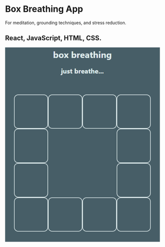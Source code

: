 # Box Breathing App
For meditation, grounding techniques, and stress reduction.
## React, JavaScript, HTML, CSS.
![Box Breathing screen, in progress](readme-in-prog.png)